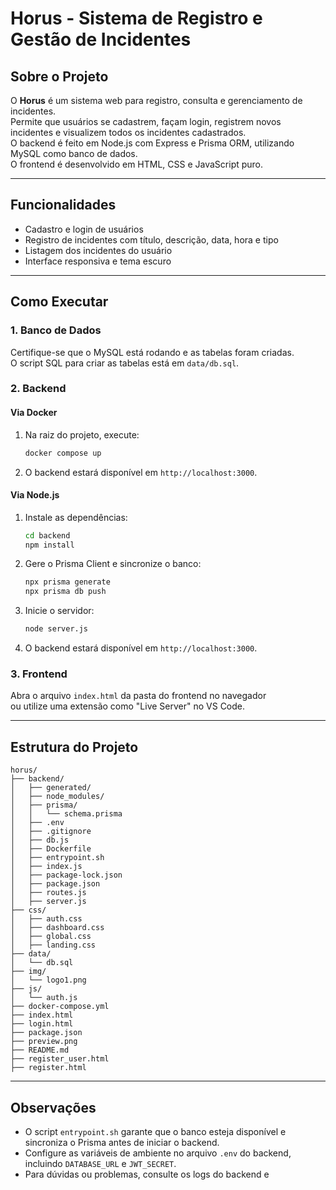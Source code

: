 # Horus - Sistema de Registro e Gestão de Incidentes

## Sobre o Projeto

O **Horus** é um sistema web para registro, consulta e gerenciamento de incidentes.  
Permite que usuários se cadastrem, façam login, registrem novos incidentes e visualizem todos os incidentes cadastrados.  
O backend é feito em Node.js com Express e Prisma ORM, utilizando MySQL como banco de dados.  
O frontend é desenvolvido em HTML, CSS e JavaScript puro.

---

## Funcionalidades

- Cadastro e login de usuários
- Registro de incidentes com título, descrição, data, hora e tipo
- Listagem dos incidentes do usuário
- Interface responsiva e tema escuro

---

## Como Executar

### 1. Banco de Dados

Certifique-se que o MySQL está rodando e as tabelas foram criadas.  
O script SQL para criar as tabelas está em `data/db.sql`.

### 2. Backend

#### Via Docker

1. Na raiz do projeto, execute:
   ```bash
   docker compose up
   ```
2. O backend estará disponível em `http://localhost:3000`.

#### Via Node.js

1. Instale as dependências:
   ```bash
   cd backend
   npm install
   ```
2. Gere o Prisma Client e sincronize o banco:
   ```bash
   npx prisma generate
   npx prisma db push
   ```
3. Inicie o servidor:
   ```bash
   node server.js
   ```
4. O backend estará disponível em `http://localhost:3000`.

### 3. Frontend

Abra o arquivo `index.html` da pasta do frontend no navegador  
ou utilize uma extensão como "Live Server" no VS Code.

---

## Estrutura do Projeto

```
horus/
├── backend/
│   ├── generated/
│   ├── node_modules/
│   ├── prisma/
│   │   └── schema.prisma
│   ├── .env
│   ├── .gitignore
│   ├── db.js
│   ├── Dockerfile
│   ├── entrypoint.sh
│   ├── index.js
│   ├── package-lock.json
│   ├── package.json
│   ├── routes.js
│   ├── server.js
├── css/
│   ├── auth.css
│   ├── dashboard.css
│   ├── global.css
│   ├── landing.css
├── data/
│   └── db.sql
├── img/
│   └── logo1.png
├── js/
│   └── auth.js
├── docker-compose.yml
├── index.html
├── login.html
├── package.json
├── preview.png
├── README.md
├── register_user.html
├── register.html
```

---

## Observações

- O script `entrypoint.sh` garante que o banco esteja disponível e sincroniza o Prisma antes de iniciar o backend.
- Configure as variáveis de ambiente no arquivo `.env` do backend, incluindo `DATABASE_URL` e `JWT_SECRET`.
- Para dúvidas ou problemas, consulte os logs do backend e